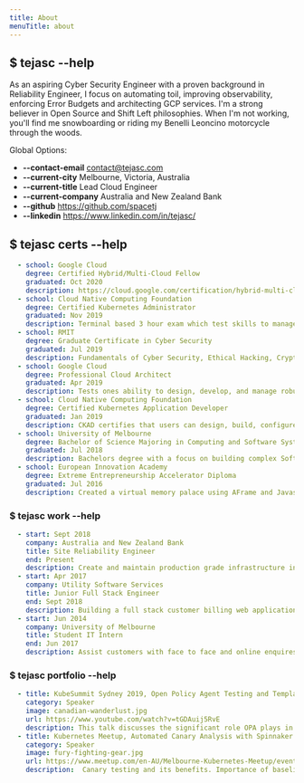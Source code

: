 ```yaml
---
title: About
menuTitle: about
---
```


## $ tejasc --help
As an aspiring Cyber Security Engineer with a proven background in Reliability Engineer, I focus on automating toil, improving observability, enforcing Error Budgets and architecting GCP services. I'm a strong believer in Open Source and Shift Left philosophies. When I'm not working, you'll find me snowboarding or riding my Benelli Leoncino motorcycle through the woods.

Global Options:

* **--contact-email**	     contact@tejasc.com
* **--current-city**	     Melbourne, Victoria, Australia
* **--current-title**	     Lead Cloud Engineer
* **--current-company**	 Australia and New Zealand Bank
* **--github** 	         https://github.com/spacetj
* **--linkedin**	         https://www.linkedin.com/in/tejasc/


## $ tejasc certs --help

```yaml
  - school: Google Cloud
    degree: Certified Hybrid/Multi-Cloud Fellow
    graduated: Oct 2020
    description: https://cloud.google.com/certification/hybrid-multi-cloud/certified-fellows
  - school: Cloud Native Computing Foundation
    degree: Certified Kubernetes Administrator
    graduated: Nov 2019
    description: Terminal based 3 hour exam which test skills to manage and administer a Kubernetes cluster. https://training.linuxfoundation.org/certification/certified-kubernetes-administrator-cka/
  - school: RMIT
    degree: Graduate Certificate in Cyber Security
    graduated: Jul 2019
    description: Fundamentals of Cyber Security, Ethical Hacking, Cryptography and Web Security
  - school: Google Cloud
    degree: Professional Cloud Architect
    graduated: Apr 2019
    description: Tests ones ability to design, develop, and manage robust, secure, scalable, highly available, and dynamic solutions to drive business objectives. https://cloud.google.com/certification/cloud-architect
  - school: Cloud Native Computing Foundation
    degree: Certified Kubernetes Application Developer
    graduated: Jan 2019
    description: CKAD certifies that users can design, build, configure, and expose cloud native applications for Kubernetes. https://www.cncf.io/certification/ckad/
  - school: University of Melbourne
    degree: Bachelor of Science Majoring in Computing and Software Systems
    graduated: Jul 2018
    description: Bachelors degree with a focus on building complex Software System.
  - school: European Innovation Academy
    degree: Extreme Entrepreneurship Accelerator Diploma
    graduated: Jul 2016
    description: Created a virtual memory palace using AFrame and Javascript to convert PDF and powerpoint lectures into interactive virtual reality rooms.
```

### $ tejasc work --help

```yaml
  - start: Sept 2018
    company: Australia and New Zealand Bank
    title: Site Reliability Engineer
    end: Present
    description: Create and maintain production grade infrastructure in GCP using Terraform. Use Google Kubernetes Engine and Istio in production. Enforce security and compliance as code using various tools such as Open Agent Policy and Istio. Utilise Spinnaker to build blue/green, canary and automated canary deployment pipelines. Use Prometheus, Grafana, Jaeger, Kiali, Stackdriver Debugger and Profiler for application monitoring and observability.
  - start: Apr 2017
    company: Utility Software Services
    title: Junior Full Stack Engineer
    end: Sept 2018
    description: Building a full stack customer billing web application. Frontend -> AngularJS, Typescript, Javascript, SASS, Jasmine/Karma Testing, Webpack, NPM Packages. Backend -> Java 8 with Asynchronous programming, Play Framework, SBT, Lombok, Guice, Docker, MySQL.
  - start: Jun 2014
    company: University of Melbourne
    title: Student IT Intern
    end: Jun 2017
    description: Assist customers with face to face and online enquires regarding the university IT system. Help them connect to the internet and assist with day to day software and hardware enquiries. Check and keep record of the functionality of over 500 computers and 10 multi-functional printers, attempt first level troubleshooting and report it them to appropriate service desk.
```

### $ tejasc portfolio --help

```yaml
  - title: KubeSummit Sydney 2019, Open Policy Agent Testing and Templating
    category: Speaker
    image: canadian-wanderlust.jpg
    url: https://www.youtube.com/watch?v=tGDAuij5RvE
    description: This talk discusses the significant role OPA plays in a large banking context, and how we went about productionising the deployment across a number of use-cases.
  - title: Kubernetes Meetup, Automated Canary Analysis with Spinnaker & Istio
    category: Speaker
    image: fury-fighting-gear.jpg
    url: https://www.meetup.com/en-AU/Melbourne-Kubernetes-Meetup/events/261303312/
    description:  Canary testing and its benefits. Importance of baseline deployment, and comparing canary with the baseline. Traffic redirection with Istio VirtualServices. Automated canary analysis with Spinnaker
```